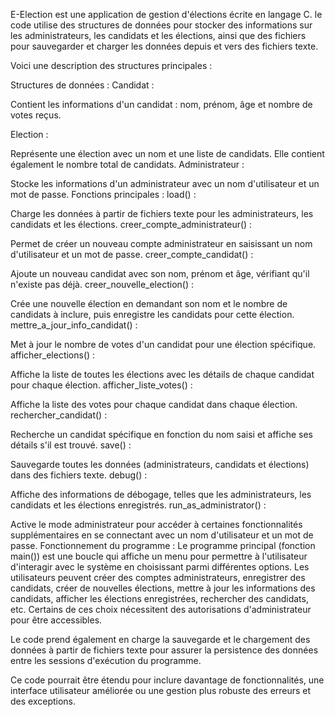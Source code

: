E-Election est une application de gestion d'élections écrite en langage C. le code utilise des structures de données pour stocker des informations sur les administrateurs, les candidats et les élections, ainsi que des fichiers pour sauvegarder et charger les données depuis et vers des fichiers texte.

Voici une description des structures principales :

Structures de données :
Candidat :

Contient les informations d'un candidat : nom, prénom, âge et nombre de votes reçus.

Election :

Représente une élection avec un nom et une liste de candidats. Elle contient également le nombre total de candidats.
Administrateur :

Stocke les informations d'un administrateur avec un nom d'utilisateur et un mot de passe.
Fonctions principales :
load() :

Charge les données à partir de fichiers texte pour les administrateurs, les candidats et les élections.
creer_compte_administrateur() :

Permet de créer un nouveau compte administrateur en saisissant un nom d'utilisateur et un mot de passe.
creer_compte_candidat() :

Ajoute un nouveau candidat avec son nom, prénom et âge, vérifiant qu'il n'existe pas déjà.
creer_nouvelle_election() :

Crée une nouvelle élection en demandant son nom et le nombre de candidats à inclure, puis enregistre les candidats pour cette élection.
mettre_a_jour_info_candidat() :

Met à jour le nombre de votes d'un candidat pour une élection spécifique.
afficher_elections() :

Affiche la liste de toutes les élections avec les détails de chaque candidat pour chaque élection.
afficher_liste_votes() :

Affiche la liste des votes pour chaque candidat dans chaque élection.
rechercher_candidat() :

Recherche un candidat spécifique en fonction du nom saisi et affiche ses détails s'il est trouvé.
save() :

Sauvegarde toutes les données (administrateurs, candidats et élections) dans des fichiers texte.
debug() :

Affiche des informations de débogage, telles que les administrateurs, les candidats et les élections enregistrés.
run_as_administrator() :

Active le mode administrateur pour accéder à certaines fonctionnalités supplémentaires en se connectant avec un nom d'utilisateur et un mot de passe.
Fonctionnement du programme :
Le programme principal (fonction main()) est une boucle qui affiche un menu pour permettre à l'utilisateur d'interagir avec le système en choisissant parmi différentes options. Les utilisateurs peuvent créer des comptes administrateurs, enregistrer des candidats, créer de nouvelles élections, mettre à jour les informations des candidats, afficher les élections enregistrées, rechercher des candidats, etc. Certains de ces choix nécessitent des autorisations d'administrateur pour être accessibles.

Le code prend également en charge la sauvegarde et le chargement des données à partir de fichiers texte pour assurer la persistence des données entre les sessions d'exécution du programme.

Ce code pourrait être étendu pour inclure davantage de fonctionnalités, une interface utilisateur améliorée ou une gestion plus robuste des erreurs et des exceptions.





